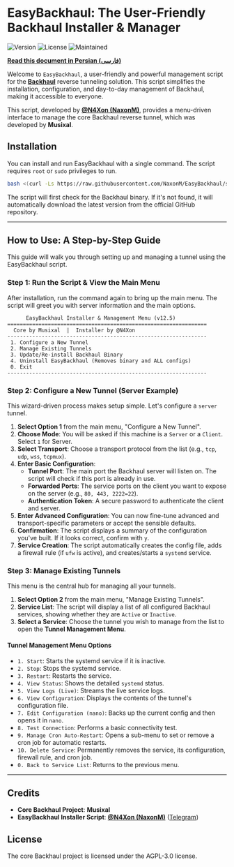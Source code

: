 # EasyBackhaul: The User-Friendly Backhaul Installer & Manager

![Version](https://img.shields.io/badge/Version-12.5-blue.svg)
![License](https://img.shields.io/badge/License-AGPL--3.0-brightgreen.svg)
![Maintained](https://img.shields.io/badge/Maintained%3F-yes-green.svg)

[**Read this document in Persian (فارسی)**](./README-fa.md)

Welcome to `EasyBackhaul`, a user-friendly and powerful management script for the **[Backhaul](https://github.com/Musixal/Backhaul)** reverse tunneling solution. This script simplifies the installation, configuration, and day-to-day management of Backhaul, making it accessible to everyone.

This script, developed by **[@N4Xon (NaxonM)](https://github.com/NaxonM/EasyBackhaul)**, provides a menu-driven interface to manage the core Backhaul reverse tunnel, which was developed by **Musixal**.

## Installation

You can install and run EasyBackhaul with a single command. The script requires `root` or `sudo` privileges to run.

```bash
bash <(curl -Ls https://raw.githubusercontent.com/NaxonM/EasyBackhaul/stable/EasyBackhaul.sh)
````

The script will first check for the Backhaul binary. If it's not found, it will automatically download the latest version from the official GitHub repository.

-----

## How to Use: A Step-by-Step Guide

This guide will walk you through setting up and managing a tunnel using the EasyBackhaul script.

### Step 1: Run the Script & View the Main Menu

After installation, run the command again to bring up the main menu. The script will greet you with server information and the main options.

```
      EasyBackhaul Installer & Management Menu (v12.5)
================================================================
  Core by Musixal  |  Installer by @N4Xon
----------------------------------------------------------------
 1. Configure a New Tunnel
 2. Manage Existing Tunnels
 3. Update/Re-install Backhaul Binary
 4. Uninstall EasyBackhaul (Removes binary and ALL configs)
 0. Exit
----------------------------------------------------------------
```

### Step 2: Configure a New Tunnel (Server Example)

This wizard-driven process makes setup simple. Let's configure a `server` tunnel.

1.  **Select Option 1** from the main menu, "Configure a New Tunnel".
2.  **Choose Mode**: You will be asked if this machine is a `Server` or a `Client`. Select `1` for Server.
3.  **Select Transport**: Choose a transport protocol from the list (e.g., `tcp`, `udp`, `wss`, `tcpmux`).
4.  **Enter Basic Configuration**:
      * **Tunnel Port**: The main port the Backhaul server will listen on. The script will check if this port is already in use.
      * **Forwarded Ports**: The service ports on the client you want to expose on the server (e.g., `80, 443, 2222=22`).
      * **Authentication Token**: A secure password to authenticate the client and server.
5.  **Enter Advanced Configuration**: You can now fine-tune advanced and transport-specific parameters or accept the sensible defaults.
6.  **Confirmation**: The script displays a summary of the configuration you've built. If it looks correct, confirm with `y`.
7.  **Service Creation**: The script automatically creates the config file, adds a firewall rule (if `ufw` is active), and creates/starts a `systemd` service.

### Step 3: Manage Existing Tunnels

This menu is the central hub for managing all your tunnels.

1.  **Select Option 2** from the main menu, "Manage Existing Tunnels".
2.  **Service List**: The script will display a list of all configured Backhaul services, showing whether they are `Active` or `Inactive`.
3.  **Select a Service**: Choose the tunnel you wish to manage from the list to open the **Tunnel Management Menu**.

#### Tunnel Management Menu Options

  * `1. Start`: Starts the systemd service if it is inactive.
  * `2. Stop`: Stops the systemd service.
  * `3. Restart`: Restarts the service.
  * `4. View Status`: Shows the detailed `systemd` status.
  * `5. View Logs (Live)`: Streams the live service logs.
  * `6. View Configuration`: Displays the contents of the tunnel's configuration file.
  * `7. Edit Configuration (nano)`: Backs up the current config and then opens it in `nano`.
  * `8. Test Connection`: Performs a basic connectivity test.
  * `9. Manage Cron Auto-Restart`: Opens a sub-menu to set or remove a cron job for automatic restarts.
  * `10. Delete Service`: Permanently removes the service, its configuration, firewall rule, and cron job.
  * `0. Back to Service List`: Returns to the previous menu.

-----

## Credits

  * **Core Backhaul Project**: **Musixal**
  * **EasyBackhaul Installer Script**: **[@N4Xon (NaxonM)](https://github.com/NaxonM/EasyBackhaul)** ([Telegram](https://t.me/N4Xon))

## License

The core Backhaul project is licensed under the AGPL-3.0 license.
